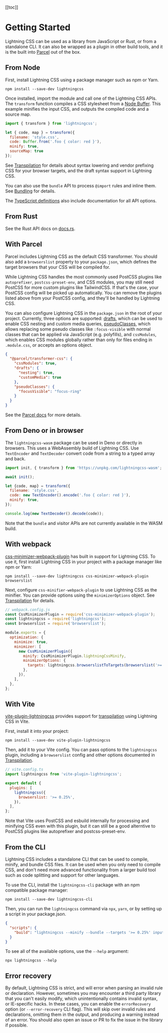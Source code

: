 <aside>

[[toc]]

</aside>

# Getting Started

Lightning CSS can be used as a library from JavaScript or Rust, or from a standalone CLI. It can also be wrapped as a plugin in other build tools, and it is the built into [Parcel](https://parceljs.org) out of the box.

## From Node

First, install Lightning CSS using a package manager such as npm or Yarn.

```shell
npm install --save-dev lightningcss
```

Once installed, import the module and call one of the Lightning CSS APIs. The `transform` function compiles a CSS stylesheet from a [Node Buffer](https://nodejs.org/api/buffer.html). This example minifies the input CSS, and outputs the compiled code and a source map.

```js
import { transform } from 'lightningcss';

let { code, map } = transform({
  filename: 'style.css',
  code: Buffer.from('.foo { color: red }'),
  minify: true,
  sourceMap: true
});
```

See [Transpilation](transpilation.html) for details about syntax lowering and vendor prefixing CSS for your browser targets, and the draft syntax support in Lightning CSS.

You can also use the `bundle` API to process `@import` rules and inline them. See [Bundling](bundling.html) for details.

The [TypeScript definitions](https://github.com/parcel-bundler/lightningcss/blob/master/node/index.d.ts) also include documentation for all API options.

## From Rust

See the Rust API docs on [docs.rs](https://docs.rs/lightningcss).

## With Parcel

Parcel includes Lightning CSS as the default CSS transformer. You should also add a `browserslist` property to your `package.json`, which defines the target browsers that your CSS will be compiled for.

While Lightning CSS handles the most commonly used PostCSS plugins like `autoprefixer`, `postcss-preset-env`, and CSS modules, you may still need PostCSS for more custom plugins like TailwindCSS. If that's the case, your PostCSS config will be picked up automatically. You can remove the plugins listed above from your PostCSS config, and they'll be handled by Lightning CSS.

You can also configure Lightning CSS in the `package.json` in the root of your project. Currently, three options are supported: [drafts](transpilation.html#draft-syntax), which can be used to enable CSS nesting and custom media queries, [pseudoClasses](transpilation.html#pseudo-class-replacement), which allows replacing some pseudo classes like `:focus-visible` with normal classes that can be applied via JavaScript (e.g. polyfills), and `cssModules`, which enables CSS modules globally rather than only for files ending in `.module.css`, or accepts an options object.

```json
{
  "@parcel/transformer-css": {
    "cssModules": true,
    "drafts": {
      "nesting": true,
      "customMedia": true
    },
    "pseudoClasses": {
      "focusVisible": "focus-ring"
    }
  }
}
```

See the [Parcel docs](https://parceljs.org/languages/css) for more details.

## From Deno or in browser

The `lightningcss-wasm` package can be used in Deno or directly in browsers. This uses a WebAssembly build of Lightning CSS. Use `TextEncoder` and `TextDecoder` convert code from a string to a typed array and back.

```js
import init, { transform } from 'https://unpkg.com/lightningcss-wasm';

await init();

let {code, map} = transform({
  filename: 'style.css',
  code: new TextEncoder().encode('.foo { color: red }'),
  minify: true,
});

console.log(new TextDecoder().decode(code));
```

Note that the `bundle` and visitor APIs are not currently available in the WASM build.

## With webpack

[css-minimizer-webpack-plugin](https://webpack.js.org/plugins/css-minimizer-webpack-plugin/) has built in support for Lightning CSS. To use it, first install Lightning CSS in your project with a package manager like npm or Yarn:

```shell
npm install --save-dev lightningcss css-minimizer-webpack-plugin browserslist
```

Next, configure `css-minifier-webpack-plugin` to use Lightning CSS as the minifier. You can provide options using the `minimizerOptions` object. See [Transpilation](transpilation.html) for details.

```js
// webpack.config.js
const CssMinimizerPlugin = require('css-minimizer-webpack-plugin');
const lightningcss = require('lightningcss');
const browserslist = require('browserslist');

module.exports = {
  optimization: {
    minimize: true,
    minimizer: [
      new CssMinimizerPlugin({
        minify: CssMinimizerPlugin.lightningCssMinify,
        minimizerOptions: {
          targets: lightningcss.browserslistToTargets(browserslist('>= 0.25%'))
        },
      }),
    ],
  },
};
```

## With Vite

[vite-plugin-lightningcss](https://github.com/lawrencecchen/vite-plugin-lightningcss) provides support for [transpilation](transpilation.html) using Lightning CSS in Vite.

First, install it into your project:

```shell
npm install --save-dev vite-plugin-lightningcss
```

Then, add it to your Vite config. You can pass options to the `lightningcss` plugin, including a `browserslist` config and other options documented in [Transpilation](transpilation.html).

```js
// vite.config.ts
import lightningcss from 'vite-plugin-lightningcss';

export default {
  plugins: [
    lightningcss({
      browserslist: '>= 0.25%',
    }),
  ],
};
```

Note that Vite uses PostCSS and esbuild internally for processing and minifying CSS even with this plugin, but it can still be a good alterntive to PostCSS plugins like autoprefixer and postcss-preset-env.

## From the CLI

Lightning CSS includes a standalone CLI that can be used to compile, minify, and bundle CSS files. It can be used when you only need to compile CSS, and don't need more advanced functionality from a larger build tool such as code splitting and support for other languages.

To use the CLI, install the `lightningcss-cli` package with an npm compatible package manager:

```shell
npm install --save-dev lightningcss-cli
```

Then, you can run the `lightningcss` command via `npx`, `yarn`, or by setting up a script in your package.json.

```json
{
  "scripts": {
    "build": "lightningcss --minify --bundle --targets '>= 0.25%' input.css -o output.css"
  }
}
```

To see all of the available options, use the `--help` argument:

```shell
npx lightningcss --help
```

## Error recovery

By default, Lightning CSS is strict, and will error when parsing an invalid rule or declaration. However, sometimes you may encounter a third party library that you can't easily modify, which unintentionally contains invalid syntax, or IE-specific hacks. In these cases, you can enable the `errorRecovery` option (or `--error-recovery` CLI flag). This will skip over invalid rules and declarations, omitting them in the output, and producing a warning instead of an error. You should also open an issue or PR to fix the issue in the library if possible.
